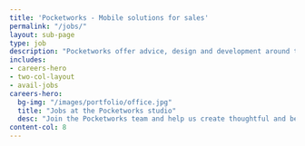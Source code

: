 ```yaml
---
title: 'Pocketworks - Mobile solutions for sales'
permalink: "/jobs/"
layout: sub-page
type: job
description: "Pocketworks offer advice, design and development around the implementation of apps for business."
includes:
- careers-hero
- two-col-layout
- avail-jobs
careers-hero:
  bg-img: "/images/portfolio/office.jpg"
  title: "Jobs at the Pocketworks studio"
  desc: "Join the Pocketworks team and help us create thoughtful and beautifully engineered technology experiences"
content-col: 8
---
```

